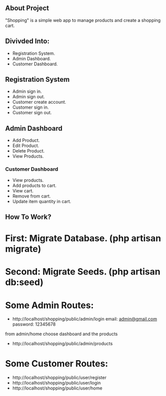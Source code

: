 ## About Project

"Shopping" is a simple web app to manage products and create a shopping cart.

## Divivded Into:
- Registration System.
- Admin Dashboard.
- Customer Dashboard.

## Registration System
- Admin sign in.
- Admin sign out.
- Customer create account.
- Customer sign in.
- Customer sign out.

## Admin Dashboard
- Add Product.
- Edit Product.
- Delete Product.
- View Products.

### Customer Dashboard
- View products.
- Add products to cart.
- View cart.
- Remove from cart.
- Update item quantity in cart.

## How To Work?
# First:  Migrate Database.    (php artisan migrate)

# Second: Migrate Seeds.       (php artisan db:seed)

# Some Admin Routes:
- http://localhost/shopping/public/admin/login
email: admin@gmail.com
password: 12345678

from admin/home choose dashboard and the products
- http://localhost/shopping/public/admin/products

# Some Customer Routes:
- http://localhost/shopping/public/user/register
- http://localhost/shopping/public/user/login
- http://localhost/shopping/public/user/home
